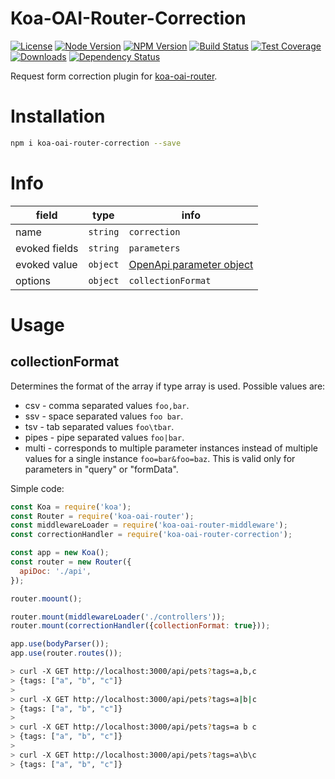 # Koa-OAI-Router-Correction

[license-img]: http://img.shields.io/badge/license-MIT-green.svg
[license-url]: http://opensource.org/licenses/MIT

[node-image]: https://img.shields.io/badge/node.js-v7.0.0-blue.svg
[node-url]: http://nodejs.org/download/

[npm-img]: https://img.shields.io/npm/v/koa-oai-router-correction.svg
[npm-url]: https://npmjs.org/package/koa-oai-router-correction

[travis-img]: https://travis-ci.org/oaijs/koa-oai-router-correction.svg
[travis-url]: https://travis-ci.org/oaijs/koa-oai-router-correction

[coveralls-img]: https://coveralls.io/repos/github/oaijs/koa-oai-router-correction/badge.svg
[coveralls-url]: https://coveralls.io/github/oaijs/koa-oai-router-correction

[downloads-image]: https://img.shields.io/npm/dm/koa-oai-router-correction.svg
[downloads-url]: https://npmjs.org/package/koa-oai-router-correction

[david-img]: https://img.shields.io/david/oaijs/koa-oai-router-correction.svg
[david-url]: https://david-dm.org/oaijs/koa-oai-router-correction

[router]: https://github.com/BiteBit/koa-oai-router

[param]: https://github.com/OAI/OpenAPI-Specification/blob/master/versions/2.0.md#parameter-object

[![License][license-img]][license-url]
[![Node Version][node-image]][node-url]
[![NPM Version][npm-img]][npm-url]
[![Build Status][travis-img]][travis-url]
[![Test Coverage][coveralls-img]][coveralls-url]
[![Downloads][downloads-image]][downloads-url]
[![Dependency Status][david-img]][david-url]

Request form correction plugin for [koa-oai-router][router].

# Installation
```bash
npm i koa-oai-router-correction --save
```

# Info
|field|type|info|
|---|---|---|
|name|`string`|`correction`|
|evoked fields|`string`| `parameters`|
|evoked value|`object`| [OpenApi parameter object][param]|
|options|`object`| `collectionFormat` |

# Usage

## collectionFormat
Determines the format of the array if type array is used. Possible values are:
* csv - comma separated values `foo,bar`.
* ssv - space separated values `foo bar`.
* tsv - tab separated values `foo\tbar`.
* pipes - pipe separated values `foo|bar`.
* multi - corresponds to multiple parameter instances instead of multiple values for a single instance `foo=bar&foo=baz`. This is valid only for parameters in "query" or "formData".

Simple code:
```js
const Koa = require('koa');
const Router = require('koa-oai-router');
const middlewareLoader = require('koa-oai-router-middleware');
const correctionHandler = require('koa-oai-router-correction');

const app = new Koa();
const router = new Router({
  apiDoc: './api',
});

router.moount();

router.mount(middlewareLoader('./controllers'));
router.mount(correctionHandler({collectionFormat: true}));

app.use(bodyParser());
app.use(router.routes());
```

```bash
> curl -X GET http://localhost:3000/api/pets?tags=a,b,c
> {tags: ["a", "b", "c"]}
>
> curl -X GET http://localhost:3000/api/pets?tags=a|b|c
> {tags: ["a", "b", "c"]}
>
> curl -X GET http://localhost:3000/api/pets?tags=a b c
> {tags: ["a", "b", "c"]}
>
> curl -X GET http://localhost:3000/api/pets?tags=a\b\c
> {tags: ["a", "b", "c"]}
```